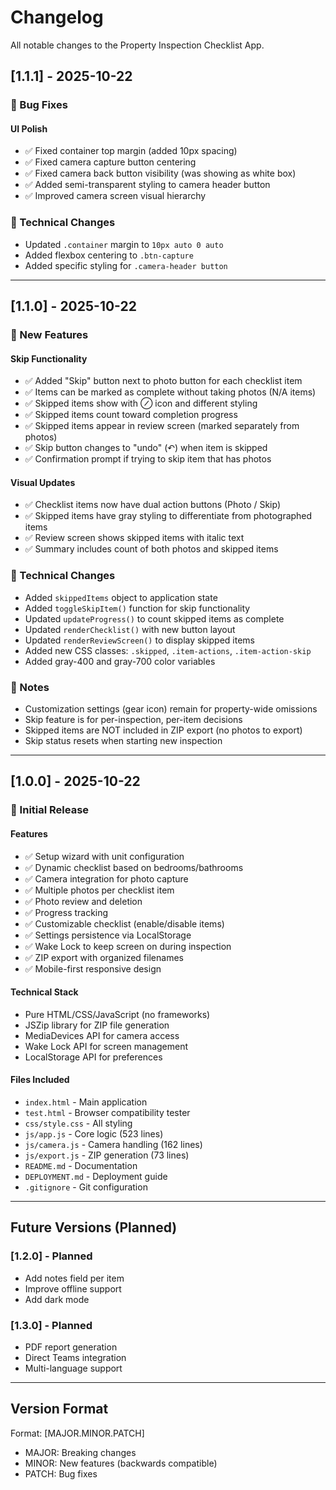 # Changelog

All notable changes to the Property Inspection Checklist App.

## [1.1.1] - 2025-10-22

### 🐛 Bug Fixes

#### UI Polish
- ✅ Fixed container top margin (added 10px spacing)
- ✅ Fixed camera capture button centering
- ✅ Fixed camera back button visibility (was showing as white box)
- ✅ Added semi-transparent styling to camera header button
- ✅ Improved camera screen visual hierarchy

### 🔧 Technical Changes
- Updated `.container` margin to `10px auto 0 auto`
- Added flexbox centering to `.btn-capture`
- Added specific styling for `.camera-header button`

---

## [1.1.0] - 2025-10-22

### 🎉 New Features

#### Skip Functionality
- ✅ Added "Skip" button next to photo button for each checklist item
- ✅ Items can be marked as complete without taking photos (N/A items)
- ✅ Skipped items show with ⊘ icon and different styling
- ✅ Skipped items count toward completion progress
- ✅ Skipped items appear in review screen (marked separately from photos)
- ✅ Skip button changes to "undo" (↶) when item is skipped
- ✅ Confirmation prompt if trying to skip item that has photos

#### Visual Updates
- ✅ Checklist items now have dual action buttons (Photo / Skip)
- ✅ Skipped items have gray styling to differentiate from photographed items
- ✅ Review screen shows skipped items with italic text
- ✅ Summary includes count of both photos and skipped items

### 🔧 Technical Changes
- Added `skippedItems` object to application state
- Added `toggleSkipItem()` function for skip functionality
- Updated `updateProgress()` to count skipped items as complete
- Updated `renderChecklist()` with new button layout
- Updated `renderReviewScreen()` to display skipped items
- Added new CSS classes: `.skipped`, `.item-actions`, `.item-action-skip`
- Added gray-400 and gray-700 color variables

### 📝 Notes
- Customization settings (gear icon) remain for property-wide omissions
- Skip feature is for per-inspection, per-item decisions
- Skipped items are NOT included in ZIP export (no photos to export)
- Skip status resets when starting new inspection

---

## [1.0.0] - 2025-10-22

### 🎉 Initial Release

#### Features
- ✅ Setup wizard with unit configuration
- ✅ Dynamic checklist based on bedrooms/bathrooms
- ✅ Camera integration for photo capture
- ✅ Multiple photos per checklist item
- ✅ Photo review and deletion
- ✅ Progress tracking
- ✅ Customizable checklist (enable/disable items)
- ✅ Settings persistence via LocalStorage
- ✅ Wake Lock to keep screen on during inspection
- ✅ ZIP export with organized filenames
- ✅ Mobile-first responsive design

#### Technical Stack
- Pure HTML/CSS/JavaScript (no frameworks)
- JSZip library for ZIP file generation
- MediaDevices API for camera access
- Wake Lock API for screen management
- LocalStorage API for preferences

#### Files Included
- `index.html` - Main application
- `test.html` - Browser compatibility tester
- `css/style.css` - All styling
- `js/app.js` - Core logic (523 lines)
- `js/camera.js` - Camera handling (162 lines)
- `js/export.js` - ZIP generation (73 lines)
- `README.md` - Documentation
- `DEPLOYMENT.md` - Deployment guide
- `.gitignore` - Git configuration

---

## Future Versions (Planned)

### [1.2.0] - Planned
- Add notes field per item
- Improve offline support
- Add dark mode

### [1.3.0] - Planned
- PDF report generation
- Direct Teams integration
- Multi-language support

---

## Version Format

Format: [MAJOR.MINOR.PATCH]
- MAJOR: Breaking changes
- MINOR: New features (backwards compatible)
- PATCH: Bug fixes
